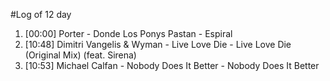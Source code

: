 #Log of 12 day

1. [00:00] Porter - Donde Los Ponys Pastan - Espiral
1. [10:48] Dimitri Vangelis & Wyman - Live Love Die - Live Love Die (Original Mix) (feat. Sirena)
1. [10:53] Michael Calfan - Nobody Does It Better - Nobody Does It Better
